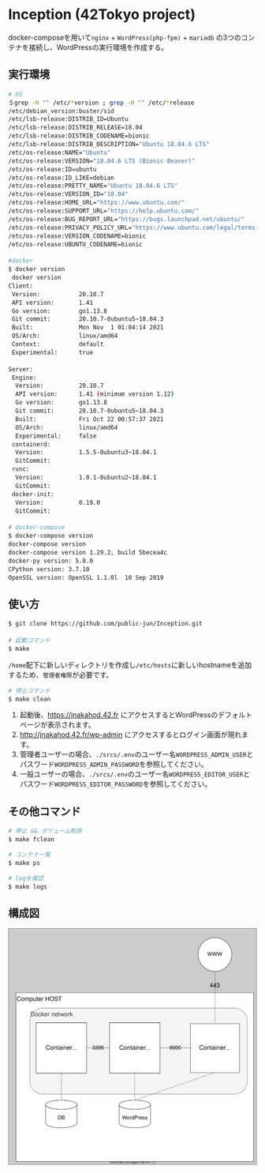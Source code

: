 # Inception (42Tokyo project)
docker-composeを用いて`nginx` + `WordPress(php-fpm)` + `mariadb` の3つのコンテナを接続し、WordPressの実行環境を作成する。

## 実行環境
```bash
# OS
＄grep -H "" /etc/*version ; grep -H "" /etc/*release
/etc/debian_version:buster/sid
/etc/lsb-release:DISTRIB_ID=Ubuntu
/etc/lsb-release:DISTRIB_RELEASE=18.04
/etc/lsb-release:DISTRIB_CODENAME=bionic
/etc/lsb-release:DISTRIB_DESCRIPTION="Ubuntu 18.04.6 LTS"
/etc/os-release:NAME="Ubuntu"
/etc/os-release:VERSION="18.04.6 LTS (Bionic Beaver)"
/etc/os-release:ID=ubuntu
/etc/os-release:ID_LIKE=debian
/etc/os-release:PRETTY_NAME="Ubuntu 18.04.6 LTS"
/etc/os-release:VERSION_ID="18.04"
/etc/os-release:HOME_URL="https://www.ubuntu.com/"
/etc/os-release:SUPPORT_URL="https://help.ubuntu.com/"
/etc/os-release:BUG_REPORT_URL="https://bugs.launchpad.net/ubuntu/"
/etc/os-release:PRIVACY_POLICY_URL="https://www.ubuntu.com/legal/terms-and-policies/privacy-policy"
/etc/os-release:VERSION_CODENAME=bionic
/etc/os-release:UBUNTU_CODENAME=bionic

#docker
$ docker version
 docker version
Client:
 Version:           20.10.7
 API version:       1.41
 Go version:        go1.13.8
 Git commit:        20.10.7-0ubuntu5~18.04.3
 Built:             Mon Nov  1 01:04:14 2021
 OS/Arch:           linux/amd64
 Context:           default
 Experimental:      true

Server:
 Engine:
  Version:          20.10.7
  API version:      1.41 (minimum version 1.12)
  Go version:       go1.13.8
  Git commit:       20.10.7-0ubuntu5~18.04.3
  Built:            Fri Oct 22 00:57:37 2021
  OS/Arch:          linux/amd64
  Experimental:     false
 containerd:
  Version:          1.5.5-0ubuntu3~18.04.1
  GitCommit:        
 runc:
  Version:          1.0.1-0ubuntu2~18.04.1
  GitCommit:        
 docker-init:
  Version:          0.19.0
  GitCommit:

# docker-compose
$ docker-compose version
docker-compose version
docker-compose version 1.29.2, build 5becea4c
docker-py version: 5.0.0
CPython version: 3.7.10
OpenSSL version: OpenSSL 1.1.0l  10 Sep 2019
```

## 使い方
```bash
$ git clone https://github.com/public-jun/Inception.git

# 起動コマンド
$ make
```
`/home`配下に新しいディレクトリを作成し`/etc/hosts`に新しいhostnameを追加するため、`管理者権限`が必要です。
```bash
# 停止コマンド
$ make clean
```

1. 起動後、https://jnakahod.42.fr にアクセスするとWordPressのデフォルトページが表示されます。
2. http://jnakahod.42.fr/wp-admin にアクセスするとログイン画面が現れます。
3. 管理者ユーザーの場合、`./srcs/.env`のユーザー名`WORDPRESS_ADMIN_USER`とパスワード`WORDPRESS_ADMIN_PASSWORD`を参照してください。
4. 一般ユーザーの場合、`./srcs/.env`のユーザー名`WORDPRESS_EDITOR_USER`とパスワード`WORDPRESS_EDITOR_PASSWORD`を参照してください。

## その他コマンド
```bash
# 停止 && ボリューム削除
$ make fclean
```
```bash
# コンテナ一覧
$ make ps
```
```bash
# logを確認
$ make logs
```


## 構成図
![inception.drawio](https://github.com/public-jun/Inception/blob/main/Untitled%20Diagram.svg)
